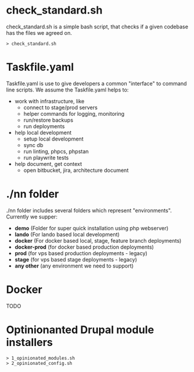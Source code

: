 # check_standard.sh

check_standard.sh is a simple bash script, that checks if a given codebase has the files we agreed on.

```
> check_standard.sh
```

# Taskfile.yaml

Taskfile.yaml is use to give developers a common "interface" to command line scripts. We assume the Taskfile.yaml helps to:

- work with infrastructure, like
    - connect to stage/prod servers
    - helper commands for logging, monitoring
    - run/restore backups
    - run deployments
- help local development
    - setup local development
    - sync db
    - run linting, phpcs, phpstan 
    - run playwrite tests
- help document, get context
    - open bitbucket, jira, architecture document

# ./nn folder

./nn folder includes several folders which represent "environments". Currently we supper:

- **demo** (Folder for super quick installation using php webserver)
- **lando** (For lando based local development)
- **docker** (For docker based local, stage, feature branch deployments)
- **docker-prod** (for docker based production deployments)
- **prod** (for vps based production deployments - legacy)
- **stage** (for vps based stage deployments - legacy)
- **any other** (any environment we need to support)

# Docker

TODO

# Optinionanted Drupal module installers

```
> 1_opinionated_modules.sh
> 2_opinionated_config.sh
```

